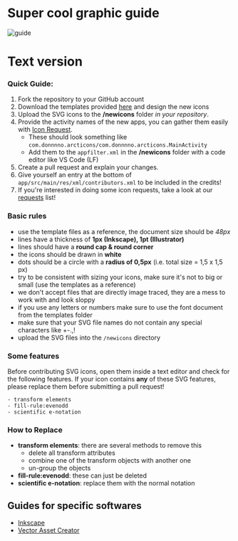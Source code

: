 # Super cool graphic guide

![guide](https://user-images.githubusercontent.com/31142286/163720671-d2d2c77b-fdcd-4a69-99f5-f5f260d519f4.jpg)

# Text version

### Quick Guide:

1. Fork the repository to your GitHub account
2. Download the templates provided [here](templates) and design the new icons
3. Upload the SVG icons to the **/newicons** folder *in your repository*.
4. Provide the activity names of the new apps, you can gather them easily with [Icon Request](https://github.com/Kaiserdragon2/IconRequest/releases).
   - These should look something like `com.donnnno.arcticons/com.donnnno.arcticons.MainActivity`
   - Add them to the `appfilter.xml` in the **/newicons** folder with a code editor like VS Code (LF)
5. Create a pull request and explain your changes.
6. Give yourself an entry at the bottom of `app/src/main/res/xml/contributors.xml` to be included in the credits!
7. If you're interested in doing some icon requests, take a look at our [requests](https://arcticons-team.github.io/Arcticons/requests.html) list!

### Basic rules

- use the template files as a reference, the document size should be *48px*
- lines have a thickness of **1px (Inkscape), 1pt (Illustrator)**
- lines should have a **round cap & round corner﻿**
- the icons should be drawn in **white**
- dots should be a circle with a **radius of 0,5px** (i.e. total size = 1,5 x 1,5 px)
- try to be consistent with sizing your icons, make sure it's not to big or small (use the templates as a reference)
- we don't accept files that are directly image traced, they are a mess to work with and look sloppy
- if you use any letters or numbers make sure to use the font document from the templates folder
- make sure that your SVG file names do not contain any special characters like +-.,!
- upload the SVG files into the `/newicons` directory

### Some features

Before contributing SVG icons, open them inside a text editor and check for the following features. If your icon contains **any** of these SVG features, please replace them before submitting a pull request!

    - transform elements
    - fill-rule:evenodd
    - scientific e-notation

### How to Replace

- **transform elements**: there are several methods to remove this
  - delete all transform attributes
  - combine one of the transform objects with another one
  - un-group the objects
- **fill-rule:evenodd**: these can just be deleted
- **scientific e-notation**: replace them with the normal notation

## Guides for specific softwares

- [Inkscape](guides/Inkscape_Guide.md)
- [Vector Asset Creator](guides/Vector_Asset_Creator.md)
